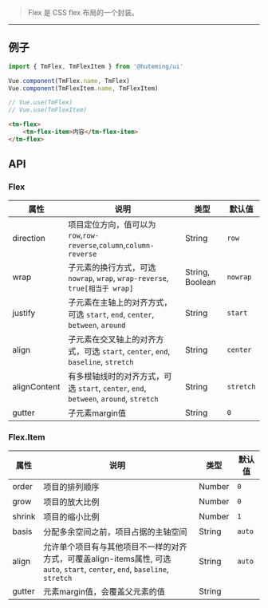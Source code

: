 > Flex 是 CSS flex 布局的一个封装。

-------------

## 例子

```javascript
import { TmFlex, TmFlexItem } from '@huteming/ui'

Vue.component(TmFlex.name, TmFlex)
Vue.component(TmFlexItem.name, TmFlexItem)

// Vue.use(TmFlex)
// Vue.use(TmFlexItem)
```

```html
<tm-flex>
    <tm-flex-item>内容</tm-flex-item>
</tm-flex>
```

## API

### Flex

属性 | 说明 | 类型 | 默认值
-----|-----|------|------
| direction    | 项目定位方向，值可以为 `row`,`row-reverse`,`column`,`column-reverse`    | String | `row` |
| wrap         | 子元素的换行方式，可选 `nowrap`, `wrap`, `wrap-reverse`, `true[相当于 wrap]` | String, Boolean  | `nowrap` |
| justify      | 子元素在主轴上的对齐方式，可选 `start`, `end`, `center`, `between`, `around` | String | `start` |
| align        | 子元素在交叉轴上的对齐方式，可选 `start`, `center`, `end`, `baseline`, `stretch` | String   | `center` |
| alignContent | 有多根轴线时的对齐方式，可选 `start`, `center`, `end`, `between`, `around`, `stretch`    | String  | `stretch` |
| gutter | 子元素margin值 | String | `0` |

### Flex.Item

|属性 | 说明 | 类型 | 默认值 |
|----|----|----|----|
| order | 项目的排列顺序 | Number | `0` |
| grow | 项目的放大比例 | Number | `0` |
| shrink | 项目的缩小比例 | Number | `1` |
| basis | 分配多余空间之前，项目占据的主轴空间 | String | `auto` |
| align | 允许单个项目有与其他项目不一样的对齐方式，可覆盖align-items属性, 可选 `auto`, `start`, `center`, `end`, `baseline`, `stretch` | String | `auto` |
| gutter | 元素margin值，会覆盖父元素的值 | String |  |
